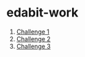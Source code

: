 # edabit-work

1. [Challenge 1](src/Challenge1.linq)
2. [Challenge 2](src/Challenge2.linq)
3. [Challenge 3](src/Challenge3.linq)

